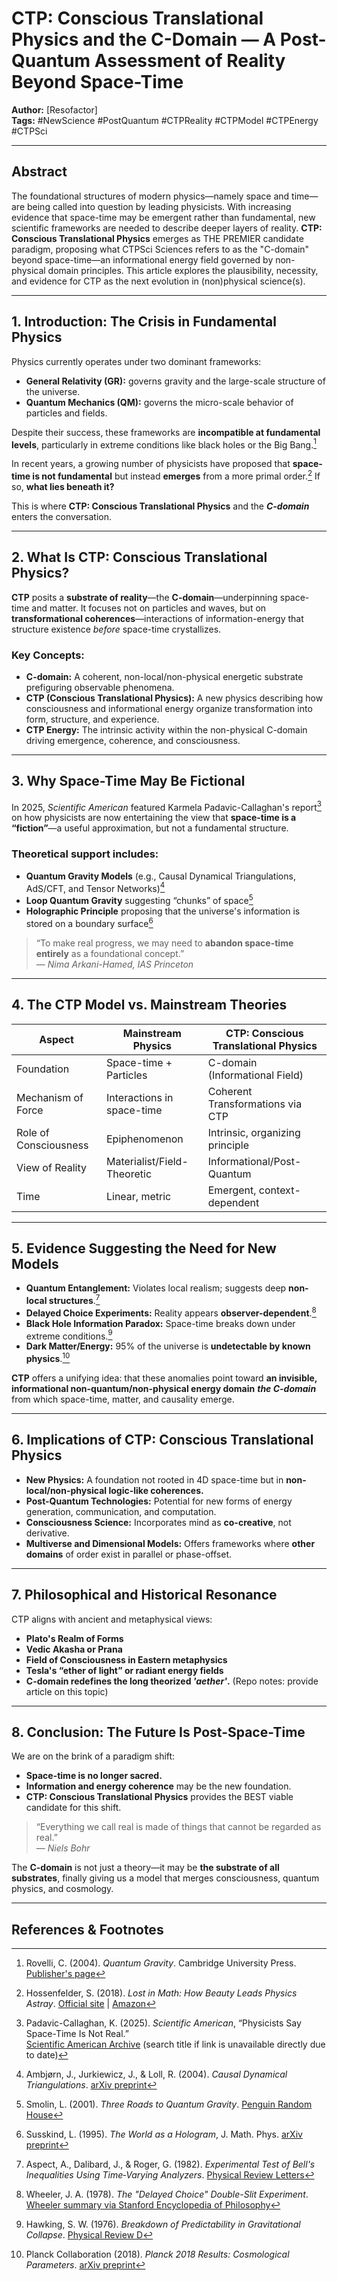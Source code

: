 # CTP: Conscious Translational Physics and the C-Domain — A Post-Quantum Assessment of Reality Beyond Space-Time

**Author:** [Resofactor]  
**Tags:** #NewScience #PostQuantum #CTPReality #CTPModel #CTPEnergy #CTPSci

---

## Abstract

The foundational structures of modern physics—namely space and time—are being called into question by leading physicists. With increasing evidence that space-time may be emergent rather than fundamental, new scientific frameworks are needed to describe deeper layers of reality. **CTP: Conscious Translational Physics** emerges as THE PREMIER candidate paradigm, proposing what CTPSci Sciences refers to as the "C-domain" beyond space-time—an informational energy field governed by non-physical domain principles. This article explores the plausibility, necessity, and evidence for CTP as the next evolution in (non)physical science(s).

---

## 1. Introduction: The Crisis in Fundamental Physics

Physics currently operates under two dominant frameworks:
- **General Relativity (GR):** governs gravity and the large-scale structure of the universe.
- **Quantum Mechanics (QM):** governs the micro-scale behavior of particles and fields.

Despite their success, these frameworks are **incompatible at fundamental levels**, particularly in extreme conditions like black holes or the Big Bang.[^1]

In recent years, a growing number of physicists have proposed that **space-time is not fundamental** but instead **emerges** from a more primal order.[^2] If so, **what lies beneath it?**

This is where **CTP: Conscious Translational Physics** and the ***C-domain*** enters the conversation.

---

## 2. What Is CTP: Conscious Translational Physics?

**CTP** posits a **substrate of reality**—the **C-domain**—underpinning space-time and matter. It focuses not on particles and waves, but on **transformational coherences**—interactions of information-energy that structure existence *before* space-time crystallizes.

### Key Concepts:
- **C-domain:** A coherent, non-local/non-physical energetic substrate prefiguring observable phenomena.
- **CTP (Conscious Translational Physics):** A new physics describing how consciousness and informational energy organize transformation into form, structure, and experience.
- **CTP Energy:** The intrinsic activity within the non-physical C-domain driving emergence, coherence, and consciousness.

---

## 3. Why Space-Time May Be Fictional

In 2025, *Scientific American* featured Karmela Padavic-Callaghan's report[^3] on how physicists are now entertaining the view that **space-time is a “fiction”**—a useful approximation, but not a fundamental structure.

### Theoretical support includes:
- **Quantum Gravity Models** (e.g., Causal Dynamical Triangulations, AdS/CFT, and Tensor Networks)[^4]
- **Loop Quantum Gravity** suggesting “chunks” of space[^5]
- **Holographic Principle** proposing that the universe's information is stored on a boundary surface[^6]

> “To make real progress, we may need to **abandon space-time entirely** as a foundational concept.”  
> — *Nima Arkani-Hamed, IAS Princeton*

---

## 4. The CTP Model vs. Mainstream Theories

| **Aspect**              | **Mainstream Physics**                          | **CTP: Conscious Translational Physics**       |
|-------------------------|--------------------------------------------------|-------------------------------------------------|
| Foundation              | Space-time + Particles                          | C-domain (Informational Field)                 |
| Mechanism of Force      | Interactions in space-time                      | Coherent Transformations via CTP               |
| Role of Consciousness   | Epiphenomenon                                   | Intrinsic, organizing principle                |
| View of Reality         | Materialist/Field-Theoretic                     | Informational/Post-Quantum                     |
| Time                    | Linear, metric                                  | Emergent, context-dependent                    |

---

## 5. Evidence Suggesting the Need for New Models

- **Quantum Entanglement:** Violates local realism; suggests deep **non-local structures**.[^7]
- **Delayed Choice Experiments:** Reality appears **observer-dependent**.[^8]
- **Black Hole Information Paradox:** Space-time breaks down under extreme conditions.[^9]
- **Dark Matter/Energy:** 95% of the universe is **undetectable by known physics**.[^10]

**CTP** offers a unifying idea: that these anomalies point toward **an invisible, informational non-quantum/non-physical energy domain** ***the C-domain*** from which space-time, matter, and causality emerge.

---

## 6. Implications of CTP: Conscious Translational Physics

- **New Physics:** A foundation not rooted in 4D space-time but in **non-local/non-physical logic-like coherences.**
- **Post-Quantum Technologies:** Potential for new forms of energy generation, communication, and computation.
- **Consciousness Science:** Incorporates mind as **co-creative**, not derivative.
- **Multiverse and Dimensional Models:** Offers frameworks where **other domains** of order exist in parallel or phase-offset.

---

## 7. Philosophical and Historical Resonance

CTP aligns with ancient and metaphysical views:
- **Plato's Realm of Forms**
- **Vedic Akasha or Prana**
- **Field of Consciousness in Eastern metaphysics**
- **Tesla's “ether of light” or radiant energy fields**
- **C-domain redefines the long theorized *'aether'*.** (Repo notes: provide article on this topic)

---

## 8. Conclusion: The Future Is Post-Space-Time

We are on the brink of a paradigm shift:
- **Space-time is no longer sacred.**
- **Information and energy coherence** may be the new foundation.
- **CTP: Conscious Translational Physics** provides the BEST viable candidate for this shift.

> “Everything we call real is made of things that cannot be regarded as real.”  
> — *Niels Bohr*

The **C-domain** is not just a theory—it may be **the substrate of all substrates**, finally giving us a model that merges consciousness, quantum physics, and cosmology.

---

## References & Footnotes

[^1]: Rovelli, C. (2004). *Quantum Gravity*. Cambridge University Press. [Publisher's page](https://www.cambridge.org/core/books/quantum-gravity/48E62B8D5D0A2E66C5BC6E9A530DC8DC)

[^2]: Hossenfelder, S. (2018). *Lost in Math: How Beauty Leads Physics Astray*. [Official site](https://backreaction.blogspot.com/p/lost-in-math.html) | [Amazon](https://www.amazon.com/Lost-Math-Beauty-Physics-Astray/dp/0465094252)

[^3]: Padavic-Callaghan, K. (2025). *Scientific American*, “Physicists Say Space-Time Is Not Real.”  
[Scientific American Archive](https://www.scientificamerican.com/) (search title if link is unavailable directly due to date)

[^4]: Ambjørn, J., Jurkiewicz, J., & Loll, R. (2004). *Causal Dynamical Triangulations*. [arXiv preprint](https://arxiv.org/abs/hep-th/0404156)

[^5]: Smolin, L. (2001). *Three Roads to Quantum Gravity*. [Penguin Random House](https://www.penguinrandomhouse.com/books/169064/three-roads-to-quantum-gravity-by-lee-smolin/)

[^6]: Susskind, L. (1995). *The World as a Hologram*, J. Math. Phys. [arXiv preprint](https://arxiv.org/abs/hep-th/9409089)

[^7]: Aspect, A., Dalibard, J., & Roger, G. (1982). *Experimental Test of Bell's Inequalities Using Time‐Varying Analyzers*. [Physical Review Letters](https://journals.aps.org/prl/abstract/10.1103/PhysRevLett.49.1804)

[^8]: Wheeler, J. A. (1978). *The "Delayed Choice" Double-Slit Experiment*. [Wheeler summary via Stanford Encyclopedia of Philosophy](https://plato.stanford.edu/entries/qm-retrocausality/#WheDelChoExp)

[^9]: Hawking, S. W. (1976). *Breakdown of Predictability in Gravitational Collapse*. [Physical Review D](https://journals.aps.org/prd/abstract/10.1103/PhysRevD.14.2460)

[^10]: Planck Collaboration (2018). *Planck 2018 Results: Cosmological Parameters*. [arXiv preprint](https://arxiv.org/abs/1807.06209)


